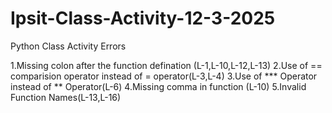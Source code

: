 # Ipsit-Class-Activity-12-3-2025
Python Class Activity
Errors

1.Missing colon after the function defination (L-1,L-10,L-12,L-13)
2.Use of == comparision operator instead of = operator(L-3,L-4)
3.Use of *** Operator instead of ** Operator(L-6)
4.Missing comma in function (L-10)
5.Invalid Function Names(L-13,L-16)
